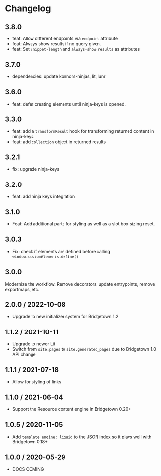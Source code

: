 # Changelog

## 3.8.0

- feat: Allow different endpoints via `endpoint` attribute
- feat: Always show results if no query given.
- feat: Set `snippet-length` and `always-show-results` as attributes

## 3.7.0

- dependencies: update konnors-ninjas, lit, lunr

## 3.6.0

- feat: defer creating elements until ninja-keys is opened.

## 3.3.0

- feat: add a `transformResult` hook for transforming returned content in ninja-keys.
- feat: add `collection` object in returned results

## 3.2.1

- fix: upgrade ninja-keys


## 3.2.0

- feat: add ninja keys integration

## 3.1.0

- Feat: Add additional parts for styling as well as a slot box-sizing reset.

## 3.0.3

- Fix: check if elements are defined before calling
`window.customElements.define()`

## 3.0.0

Modernize the workflow. Remove decorators, update
entrypoints, remove exportmaps, etc.

## 2.0.0 / 2022-10-08

* Upgrade to new initializer system for Bridgetown 1.2

## 1.1.2 / 2021-10-11

* Upgrade to newer Lit
* Switch from `site.pages` to `site.generated_pages` due to Bridgetown 1.0 API change

## 1.1.1 / 2021-07-18

* Allow for styling of links

## 1.1.0 / 2021-06-04

* Support the Resource content engine in Bridgetown 0.20+

## 1.0.5 / 2020-11-05

* Add `template_engine: liquid` to the JSON index so it plays well with Bridgetown 0.18+

## 1.0.0 / 2020-05-29

* DOCS COMING
